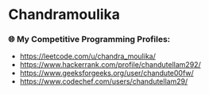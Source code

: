 # Chandramoulika
### 🌐 My Competitive Programming Profiles:
- https://leetcode.com/u/chandra_moulika/
- https://www.hackerrank.com/profile/chandutellam292/
- https://www.geeksforgeeks.org/user/chandute00fw/
- https://www.codechef.com/users/chandutellam29/
